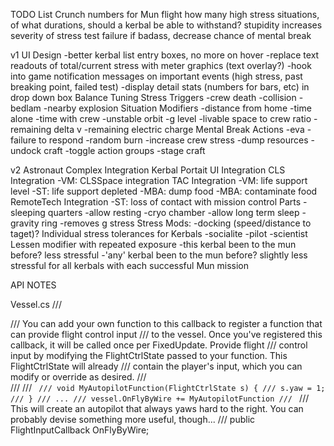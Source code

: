 TODO List
Crunch numbers for Mun flight
how many high stress situations, of what durations, should a kerbal be able to withstand?
stupidity increases severity of stress test failure
if badass, decrease chance of mental break

v1
UI Design
	-better kerbal list entry boxes, no more on hover
	-replace text readouts of total/current stress with meter graphics (text overlay?)
	-hook into game notification messages on important events (high stress, past breaking point, failed test)
	-display detail stats (numbers for bars, etc) in drop down box
Balance Tuning
Stress Triggers
	-crew death
	-collision
	-bedlam
	-nearby explosion
Situation Modifiers
	-distance from home
	-time alone
	-time with crew
	-unstable orbit
	-g level
	-livable space to crew ratio
	-remaining delta v
	-remaining electric charge
Mental Break Actions
	-eva
	-failure to respond
	-random burn
	-increase crew stress
	-dump resources
	-undock craft
	-toggle action groups
	-stage craft

v2
Astronaut Complex Integration
Kerbal Portait UI Integration
CLS Integration
	-VM: CLSSpace integration
TAC Integration
	-VM: life support level
	-ST: life support depleted
	-MBA: dump food
	-MBA: contaminate food
RemoteTech Integration
	-ST: loss of contact with mission control
Parts
	-sleeping quarters
		-allow resting
	-cryo chamber
		-allow long term sleep
	-gravity ring
		-removes g stress
Stress Mods:
	-docking (speed/distance to taget)?
Individual stress tolerances for Kerbals
	-socialite
	-pilot
	-scientist
Lessen modifier with repeated exposure
	-this kerbal been to the mun before? less stressful
	-'any' kerbal been to the mun before? slightly less stressful for all kerbals with each successful Mun mission


API NOTES

Vessel.cs
/// <summary>
/// You can add your own function to this callback to register a function that can provide flight control input
/// to the vessel. Once you've registered this callback, it will be called once per FixedUpdate. Provide flight
/// control input by modifying the FlightCtrlState passed to your function. This FlightCtrlState will already
/// contain the player's input, which you can modify or override as desired.
/// </summary>
/// <example>
/// <code>
/// void MyAutopilotFunction(FlightCtrlState s) {
///   s.yaw = 1;
/// }
/// ...
/// vessel.OnFlyByWire += MyAutopilotFunction
/// </code>
/// This will create an autopilot that always yaws hard to the right. You can probably devise something more useful, though...
/// </example>
public FlightInputCallback OnFlyByWire;